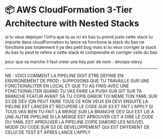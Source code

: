 # 📦 AWS CloudFormation 3-Tier Architecture with Nested Stacks

si tu veux deployer l'infra que tu as ici en bas tu prend juste cette stack 
tu importe dans cloudFormation tu lance sa fonctione la stack du bas ne fonctione pas totalement il ya des petit bug mais si tu veux corriger la stack du bas tu peut te refere a cette stack et comprendre et corriger celle du bas

pour que sa marche il faut creer une key pair de nom : devops-stevy

---

NB : VOICI COMMENT LA PIPELINE DOIT ETRE DEFINIE EN ENVIRONEMENT DE PROD : SUPPOSONS QUE TU TRAVAILLE SUR UNE FONCTIONALITER 
EN LOCAL ET QUE TU AS FINIS AVEC UNE FONCTIONALITER QUAND TU VAS FAIRE LA PUSH SUR GIT SUR TA BRANCHE FEATUR AVANT SA TU COPIE DABOR TOI MEME TON YAML SUR S3 DE DEV (ON PEUT FAIRE TOUS CE KON VEUX EN DEV) ENSUITE LA PIELINE EST LANCER ET RECUPERE LE CODE SUR S3 ET FAIT L'APPLY SI TOUS VAS BIEN TU FAIT LA MERGE SUR LA BRANCHE DEV QUI EST LIE A UNE AUTRE PIPELINE SI LA MERGE EST APROUVER CET A DIRE LE CODE DU YAML EST APROUVER LA PIPELINE COPIE DABORD LES NOUVEL MODIF DU CODE SUR S3 DE DEVELOPPEMENT QUI EST DIFFERENT DE CELUI DE TEST ET APRES LANCE L'APPLY
